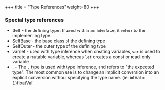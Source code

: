 +++
title = "Type References"
weight=80
+++

### Special type references

* Self - the defining type. If used within an interface, it refers to the implementing type.
* SelfBase - the base class of the defining type
* SelfOuter - the outer type of the defining type 
* var/let - used with type inference when creating variables, `var` is used to create a mutable variable, whereas `let` creates a const or read-only variable
* . - The `.` type is used with type inference, and refers to "the expected type". The most common use is to change an implicit conversion into an explicit conversion without specifying the type name. (ie: intVal = (.)floatVal)
